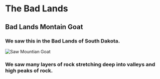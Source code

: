 # The Bad Lands

## Bad Lands Montain Goat

### We saw this in the Bad Lands of South Dakota. 

![Saw Mountian Goat](IMG_3980.JPG)


### We saw many layers of rock stretching deep into valleys and high peaks of rock.
